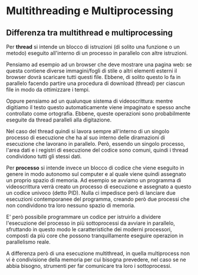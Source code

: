 # Multithreading e Multiprocessing #

## Differenza tra multithread e multiprocessing ##

Per **thread** si intende un blocco di istruzioni (di solito una funzione o un metodo) eseguito all'interno di un processo in parallelo con altre istruzioni.
  
Pensiamo ad esempio ad un browser che deve mostrare una pagina web: se questa contiene diverse immagini/fogli di stile o altri elementi esterni il browser dovrà scaricare tutti questi file. Ebbene, di solito questo lo fa in parallelo facendo partire una procedura di download (thread) per ciascun file in modo da ottimizzare i tempi.

Oppure pensiamo ad un qualunque sistema di videoscrittura: mentre digitiamo il testo questo automaticamente viene impaginato e spesso anche controllato come ortografia. Ebbene, queste operazioni sono probabilmente eseguite da thread paralleli alla digitazione.

Nel caso del thread quindi si lavora sempre all'interno di un singolo processo di esecuzione che ha al suo interno delle diramazioni di esecuzione che lavorano in parallelo. Però, essendo un singolo processo, l'area dati e i registri di esecuzione del codice sono comuni, quindi i thread condividono tutti gli stessi dati.

Per **processo** si intende invece un blocco di codice che viene eseguito in genere in modo autonomo sul computer e al quale viene quindi assegnato un proprio spazio di memoria. Ad esempio se avviamo un programma di videoscrittura verrà creato un processo di esecuzione e assegnato a questo un codice univoco (detto PID). Nulla ci impedisce però di lanciare due esecuzioni contemporanee del programma, creando però due processi che non condividono tra loro nessuno spazio di memoria.

E' però possibile programmare un codice per istruirlo a dividere l'esecuzione del processo in più sottoprocessi da avviare in parallelo, sfruttando in questo modo le caratteristiche dei moderni processori, composti da più core che possono tranquillamente eseguire operazion in parallelismo reale.

A differenza però di una esecuzione multithread, in quella multiprocess non vi è condivisione della memoria per cui bisogna prevedere, nel caso se ne abbia bisogno, strumenti per far comunicare tra loro i sottoprocessi.


